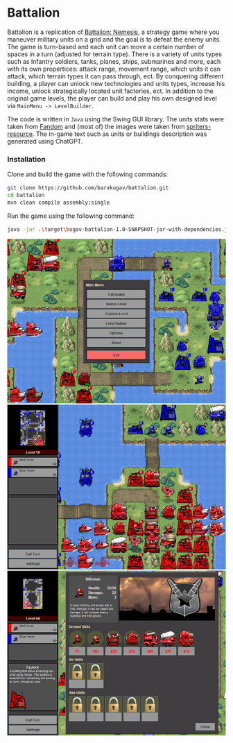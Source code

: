 # Battalion

Battalion is a replication of [Battalion: Nemesis](https://kongregate.fandom.com/wiki/Battalion:_Nemesis), a strategy game where you maneuver military units on a grid and the goal is to defeat the enemy units. The game is turn-based and each unit can move a certain number of spaces in a turn (adjusted for terrain type). There is a variety of units types such as Infantry soldiers, tanks, planes, ships, submarines and more, each with its own propertices: attack range, movement range, which units it can attack, which terrain types it can pass through, ect. By conquering different building, a player can unlock new technologies and units types, increase his income, unlock strategically located unit factories, ect.
In addition to the original game levels, the player can build and play his own designed level via `MainMenu -> LevelBuilder`.

The code is written in `Java` using the Swing GUI library. The units stats were taken from [Fandom](https://kongregate.fandom.com/wiki/Units_of_Battalion_Versions) and (most of) the images were taken from [spriters-resource](https://www.spriters-resource.com/pc_computer/battalionnemesis/). The in-game text such as units or buildings description was generated using ChatGPT.


### Installation

Clone and build the game with the following commands:
```bash
git clone https://github.com/barakugav/battalion.git
cd battalion
mvn clean compile assembly:single
```
Run the game using the following command:
```bash
java -jar .\target\bugav-battalion-1.0-SNAPSHOT-jar-with-dependencies.jar
```

<div align="center">
<img src="https://github.com/barakugav/battalion/blob/master/doc/readme_img/main_menu.png?raw=true" alt="main menu"/>
</div>
<div align="center">
<img src="https://github.com/barakugav/battalion/blob/master/doc/readme_img/level.png?raw=true" alt="level 10"/>
</div>
<div align="center">
<img src="https://github.com/barakugav/battalion/blob/master/doc/readme_img/factory.png?raw=true" alt="factory menu"/>
</div>
